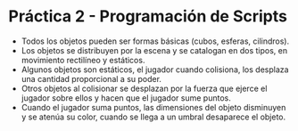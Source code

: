 # Práctica 2 - Programación de Scripts

* Todos los objetos pueden ser formas básicas (cubos, esferas, cilindros).
* Los objetos se distribuyen por la escena y se catalogan en dos tipos, en movimiento rectilíneo y estáticos.
* Algunos objetos son estáticos, el jugador cuando colisiona, los desplaza una cantidad proporcional a su poder.
* Otros objetos al colisionar se desplazan por la fuerza que ejerce el jugador sobre ellos y hacen que el jugador sume puntos.
* Cuando el jugador suma puntos, las dimensiones del objeto disminuyen y se atenúa su color, cuando se llega a un umbral desaparece el objeto.